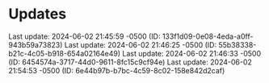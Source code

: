 # Updates
Last update: 2024-06-02 21:45:59 -0500 (ID: 133f1d09-0e08-4eda-a0ff-943b59a73823)
Last update: 2024-06-02 21:46:25 -0500 (ID: 55b38338-b21c-4c05-b918-654a02164e49)
Last update: 2024-06-02 21:46:33 -0500 (ID: 6454574a-3717-44d0-9611-8fc15c9cf94e)
Last update: 2024-06-02 21:54:53 -0500 (ID: 6e44b97b-b7bc-4c59-8c02-158e842d2caf)
